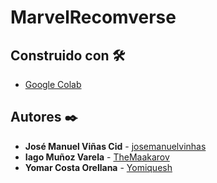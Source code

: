# MarvelRecomverse



## Construido con :hammer_and_wrench:

* [Google Colab](https://colab.research.google.com/)

## Autores :black_nib:

* **José Manuel Viñas Cid** -  [josemanuelvinhas](https://github.com/josemanuelvinhas)
* **Iago Muñoz Varela** -  [TheMaakarov](https://github.com/TheMaakarov)
* **Yomar Costa Orellana** - [Yomiquesh](https://github.com/Yomiquesh)
